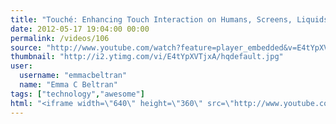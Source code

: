 ```yaml
---
title: "Touché: Enhancing Touch Interaction on Humans, Screens, Liquids, and Everyday Objects"
date: 2012-05-17 19:04:00 00:00
permalink: /videos/106
source: "http://www.youtube.com/watch?feature=player_embedded&v=E4tYpXVTjxA"
thumbnail: "http://i2.ytimg.com/vi/E4tYpXVTjxA/hqdefault.jpg"
user:
  username: "emmacbeltran"
  name: "Emma C Beltran"
tags: ["technology","awesome"]
html: "<iframe width=\"640\" height=\"360\" src=\"http://www.youtube.com/embed/E4tYpXVTjxA?wmode=transparent&fs=1&feature=oembed\" frameborder=\"0\" allowfullscreen></iframe>"
---
```


